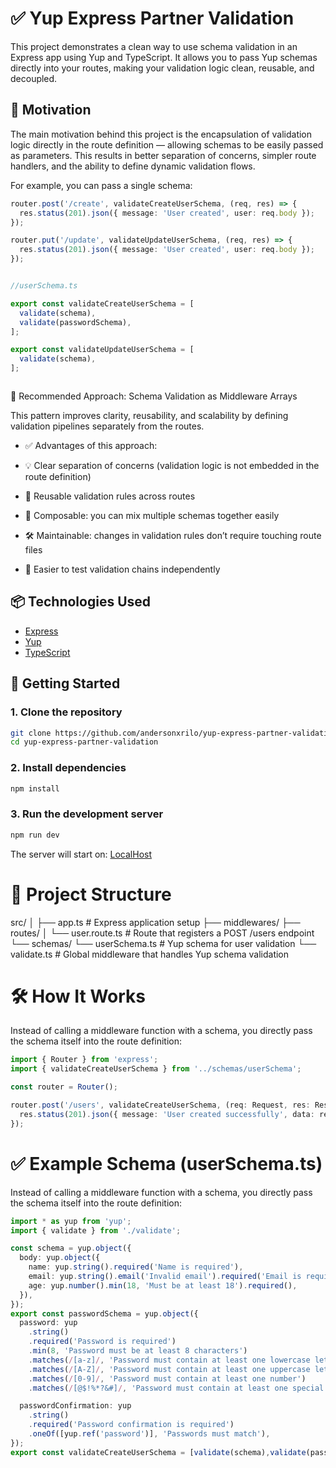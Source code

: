 # ✅ Yup Express Partner Validation

This project demonstrates a clean way to use schema validation in an Express app using Yup and TypeScript. It allows you to pass Yup schemas directly into your routes, making your validation logic clean, reusable, and decoupled.


## 🎯 Motivation

The main motivation behind this project is the encapsulation of validation logic directly in the route definition — allowing schemas to be easily passed as parameters. This results in better separation of concerns, simpler route handlers, and the ability to define dynamic validation flows.

For example, you can pass a single schema:

```ts
router.post('/create', validateCreateUserSchema, (req, res) => {
  res.status(201).json({ message: 'User created', user: req.body });
});

router.put('/update', validateUpdateUserSchema, (req, res) => {
  res.status(201).json({ message: 'User created', user: req.body });
});


//userSchema.ts

export const validateCreateUserSchema = [
  validate(schema),
  validate(passwordSchema),
];

export const validateUpdateUserSchema = [
  validate(schema),
];



```
📘 Recommended Approach: Schema Validation as Middleware Arrays

This pattern improves clarity, reusability, and scalability by defining validation pipelines separately from the routes.
 - ✅ Advantages of this approach:

 - 💡 Clear separation of concerns (validation logic is not embedded in the route definition)

 - 🔁 Reusable validation rules across routes

 - 🧩 Composable: you can mix multiple schemas together easily

 - 🛠️ Maintainable: changes in validation rules don’t require touching route files

 - 🧪 Easier to test validation chains independently



## 📦 Technologies Used

- [Express](https://expressjs.com/)
- [Yup](https://github.com/jquense/yup)
- [TypeScript](https://www.typescriptlang.org/)

## 🚀 Getting Started

### 1. Clone the repository

```bash
git clone https://github.com/andersonxrilo/yup-express-partner-validation.git
cd yup-express-partner-validation
```

### 2. Install dependencies

```bash
npm install
```

### 3. Run the development server

```bash
npm run dev
```
The server will start on: [LocalHost](https://localhost:3000)

# 🧩 Project Structure

src/
│
├── app.ts                   # Express application setup
├── middlewares/
├── routes/
│   └── user.route.ts              # Route that registers a POST /users endpoint
└── schemas/
    └── userSchema.ts        # Yup schema for user validation
    └── validate.ts          # Global middleware that handles Yup schema validation

# 🛠️ How It Works

Instead of calling a middleware function with a schema, you directly pass the schema itself into the route definition:

```ts
import { Router } from 'express';
import { validateCreateUserSchema } from '../schemas/userSchema';

const router = Router();

router.post('/users', validateCreateUserSchema, (req: Request, res: Response) => {
  res.status(201).json({ message: 'User created successfully', data: req.body });
});
```

# ✅ Example Schema (userSchema.ts)

Instead of calling a middleware function with a schema, you directly pass the schema itself into the route definition:

```ts
import * as yup from 'yup';
import { validate } from './validate';

const schema = yup.object({
  body: yup.object({
    name: yup.string().required('Name is required'),
    email: yup.string().email('Invalid email').required('Email is required'),
    age: yup.number().min(18, 'Must be at least 18').required(),
  }),
});
export const passwordSchema = yup.object({
  password: yup
    .string()
    .required('Password is required')
    .min(8, 'Password must be at least 8 characters')
    .matches(/[a-z]/, 'Password must contain at least one lowercase letter')
    .matches(/[A-Z]/, 'Password must contain at least one uppercase letter')
    .matches(/[0-9]/, 'Password must contain at least one number')
    .matches(/[@$!%*?&#]/, 'Password must contain at least one special character'),

  passwordConfirmation: yup
    .string()
    .required('Password confirmation is required')
    .oneOf([yup.ref('password')], 'Passwords must match'),
});
export const validateCreateUserSchema = [validate(schema),validate(passwordSchema)];
```